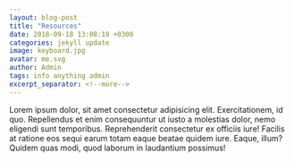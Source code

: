 ```yaml
---
layout: blog-post
title: "Resources"
date: 2018-09-18 13:08:19 +0300
categories: jekyll update
image: keyboard.jpg
avatar: me.svg
author: Admin
tags: info anything admin
excerpt_separator: <!--more-->
---
```


Lorem ipsum dolor, sit amet consectetur adipisicing elit. Exercitationem, id quo. Repellendus et enim consequuntur<!--more--> ut iusto a molestias dolor, nemo eligendi sunt temporibus. Reprehenderit consectetur ex officiis iure! Facilis at ratione eos sequi earum totam eaque beatae quidem iure. Eaque, illum? Quidem quas modi, quod laborum in laudantium possimus!
